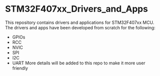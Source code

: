 # STM32F407xx_Drivers_and_Apps
This repository contains drivers and applications for STM32F407xx MCU. The drivers and apps have been developed from scratch for the following:
- GPIOs
- RCC
- NVIC
- SPI
- I2C
- UART
More details will be added to this repo to make it more user friendly
